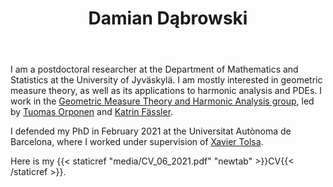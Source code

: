 ﻿---
# Display name
title: Damian Dąbrowski

# Is this the primary user of the site?
superuser: true

# Role/position/tagline
role: Postdoc in mathematics

# Organizations/Affiliations to show in About widget
organizations:
- name: University of Jyväskylä
  url: https://www.jyu.fi/en/frontpage

# Short bio (displayed in user profile at end of posts)
bio: My research interests include geometric measure theory and harmonic analysis.

# Interests to show in About widget
interests:
- geometric measure theory
- harmonic analysis

# Education to show in About widget
education:
  courses:
  - course: PhD in Mathematics
    institution: Universitat Autònoma de Barcelona
    year: 2021
  - course: MSc in Mathematics
    institution: University of Warsaw
    year: 2017
  - course: BSc in in Mathematics
    institution: University of Warsaw
    year: 2015

# Social/Academic Networking
# For available icons, see: https://sourcethemes.com/academic/docs/page-builder/#icons
#   For an email link, use "fas" icon pack, "envelope" icon, and a link in the
#   form "mailto:your-email@example.com" or "/#contact" for contact widget.
social:
- icon: envelope
  icon_pack: fas
  link: '/#contact'
# - icon: twitter
#  icon_pack: fab
#  link: https://twitter.com/GeorgeCushen
- icon: google-scholar  # Alternatively, use `google-scholar` icon from `ai` icon pack
  icon_pack: ai
  link: https://scholar.google.co.uk/citations?user=yI0f0AEAAAAJ
- icon: orcid
  icon_pack: ai
  link: https://orcid.org/0000-0003-4495-6090
# - icon: github
# icon_pack: fab
#  link: https://github.com/gcushen
# - icon: linkedin
# icon_pack: fab
# link: https://www.linkedin.com/

# Link to a PDF of your resume/CV.
# To use: copy your resume to `static/media/resume.pdf`, enable `ai` icons in `params.toml`, 
# and uncomment the lines below.
# - icon: cv
#   icon_pack: ai
#   link: media/CV_06_2021.pdf

# Enter email to display Gravatar (if Gravatar enabled in Config)
email: ""

# Highlight the author in author lists? (true/false)
highlight_name: false
---

I am a postdoctoral researcher at the Department of Mathematics and Statistics at the University of Jyväskylä. I am mostly interested in geometric measure theory, as well as its applications to harmonic analysis and PDEs. I work in the [Geometric Measure Theory and Harmonic Analysis group](https://www.jyu.fi/science/en/maths/research/geometric-measure-theory), led by [Tuomas Orponen](https://sites.google.com/view/tuomaths/) and [Katrin Fässler](https://kfaessler.wixsite.com/math/).

I defended my PhD in February 2021 at the Universitat Autònoma de Barcelona, where I worked under supervision of [Xavier Tolsa](http://mat.uab.es/~xtolsa/).

Here is my {{< staticref "media/CV_06_2021.pdf" "newtab" >}}CV{{< /staticref >}}.

